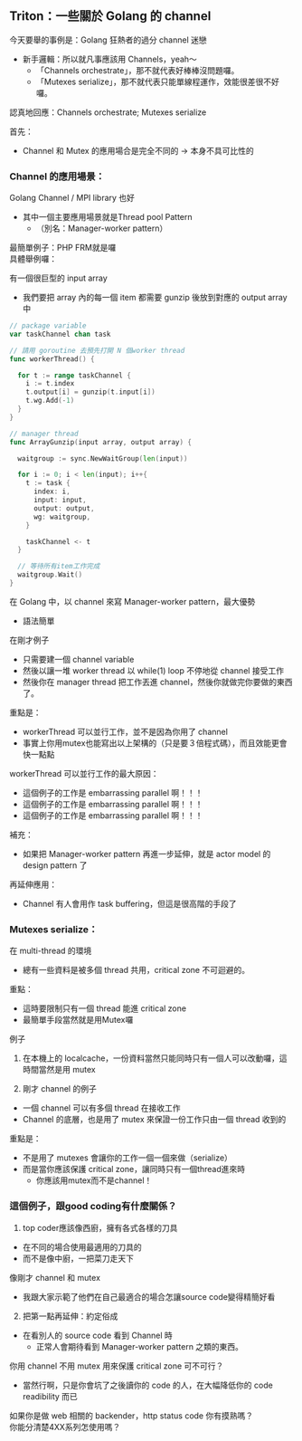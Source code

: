 ## Triton：一些關於 Golang 的 channel

今天要舉的事例是：Golang 狂熱者的過分 channel 迷戀
- 新手邏輯：所以就凡事應該用 Channels，yeah～
  - 「Channels orchestrate」，那不就代表好棒棒沒問題囉。
  - 「Mutexes serialize」，那不就代表只能單線程運作，效能很差很不好囉。

認真地回應：Channels orchestrate; Mutexes serialize

首先：
- Channel 和 Mutex 的應用場合是完全不同的 -> 本身不具可比性的

### Channel 的應用場景：

Golang Channel / MPI library 也好
- 其中一個主要應用場景就是Thread pool Pattern
  - （別名：Manager-worker pattern）

最簡單例子：PHP FRM就是囉  
具體舉例囉：  

有一個很巨型的 input array
- 我們要把 array 內的每一個 item 都需要 gunzip 後放到對應的 output array 中

```go
// package variable
var taskChannel chan task

// 請用 goroutine 去預先打開 N 個worker thread
func workerThread() {

  for t := range taskChannel {
    i := t.index
    t.output[i] = gunzip(t.input[i])
    t.wg.Add(-1)
  }
}

// manager thread
func ArrayGunzip(input array, output array) {

  waitgroup := sync.NewWaitGroup(len(input))

  for i := 0; i < len(input); i++{
    t := task {
      index: i,
      input: input,
      output: output,
      wg: waitgroup,
    }

    taskChannel <- t
  }

  // 等待所有item工作完成
  waitgroup.Wait()
}
```

在 Golang 中，以 channel 來寫 Manager-worker pattern，最大優勢
- 語法簡單

在剛才例子
- 只需要建一個 channel variable
- 然後以讓一堆 worker thread 以 while(1) loop 不停地從 channel 接受工作
- 然後你在 manager thread 把工作丟進 channel，然後你就做完你要做的東西了。

重點是：
- workerThread 可以並行工作，並不是因為你用了 channel
- 事實上你用mutex也能寫出以上架構的（只是要３倍程式碼），而且效能更會快一點點

workerThread 可以並行工作的最大原因：
- 這個例子的工作是 embarrassing parallel 啊！！！
- 這個例子的工作是 embarrassing parallel 啊！！！
- 這個例子的工作是 embarrassing parallel 啊！！！

補充：
- 如果把 Manager-worker pattern 再進一步延伸，就是 actor model 的 design pattern 了

再延伸應用：
- Channel 有人會用作 task buffering，但這是很高階的手段了

### Mutexes serialize：

在 multi-thread 的環境
- 總有一些資料是被多個 thread 共用，critical zone 不可迴避的。

重點：
- 這時要限制只有一個 thread 能進 critical zone
- 最簡單手段當然就是用Mutex囉

例子
1. 在本機上的 localcache，一份資料當然只能同時只有一個人可以改動囉，這時間當然是用 mutex

2. 剛才 channel 的例子
- 一個 channel 可以有多個 thread 在接收工作
- Channel 的底層，也是用了 mutex 來保證一份工作只由一個 thread 收到的

重點是：
- 不是用了 mutexes 會讓你的工作一個一個來做（serialize）
- 而是當你應該保護 critical zone，讓同時只有一個thread進來時
  - 你應該用mutex而不是channel！

### 這個例子，跟good coding有什麼關係？

1. top coder應該像西廚，擁有各式各樣的刀具
- 在不同的場合使用最適用的刀具的
- 而不是像中廚，一把菜刀走天下

像剛才 channel 和 mutex
- 我跟大家示範了他們在自己最適合的場合怎讓source code變得精簡好看

2. 把第一點再延伸：約定俗成
- 在看別人的 source code 看到 Channel 時
  - 正常人會期待看到 Manager-worker pattern 之類的東西。

你用 channel 不用 mutex 用來保護 critical zone 可不可行？
- 當然行啊，只是你會坑了之後讀你的 code 的人，在大幅降低你的 code readibility 而已

如果你是做 web 相關的 backender，http status code 你有摸熟嗎？  
你能分清楚4XX系列怎使用嗎？  

